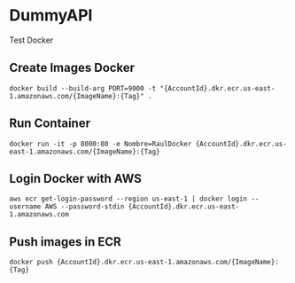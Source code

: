# DummyAPI
Test Docker

## Create Images Docker
`docker build --build-arg PORT=9000 -t "{AccountId}.dkr.ecr.us-east-1.amazonaws.com/{ImageName}:{Tag}" .`

## Run Container
`docker run -it -p 8000:80 -e Nombre=RaulDocker {AccountId}.dkr.ecr.us-east-1.amazonaws.com/{ImageName}:{Tag}`

## Login Docker with AWS
`aws ecr get-login-password --region us-east-1 | docker login --username AWS --password-stdin {AccountId}.dkr.ecr.us-east-1.amazonaws.com`

## Push images in ECR
`docker push {AccountId}.dkr.ecr.us-east-1.amazonaws.com/{ImageName}:{Tag}`
